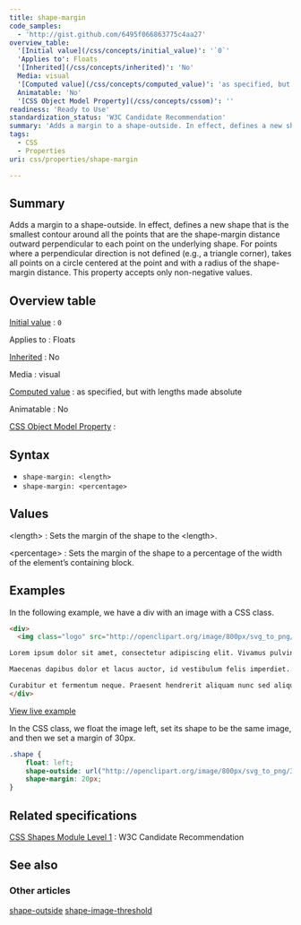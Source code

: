 ```yaml
---
title: shape-margin
code_samples:
  - 'http://gist.github.com/6495f066863775c4aa27'
overview_table:
  '[Initial value](/css/concepts/initial_value)': '`0`'
  'Applies to': Floats
  '[Inherited](/css/concepts/inherited)': 'No'
  Media: visual
  '[Computed value](/css/concepts/computed_value)': 'as specified, but with lengths made absolute'
  Animatable: 'No'
  '[CSS Object Model Property](/css/concepts/cssom)': ''
readiness: 'Ready to Use'
standardization_status: 'W3C Candidate Recommendation'
summary: 'Adds a margin to a shape-outside. In effect, defines a new shape that is the smallest contour around all the points that are the shape-margin distance outward perpendicular to each point on the underlying shape. For points where a perpendicular direction is not defined (e.g., a triangle corner), takes all points on a circle centered at the point and with a radius of the shape-margin distance. This property accepts only non-negative values.'
tags:
  - CSS
  - Properties
uri: css/properties/shape-margin

---
```

## <span>Summary</span>

Adds a margin to a shape-outside. In effect, defines a new shape that is the smallest contour around all the points that are the shape-margin distance outward perpendicular to each point on the underlying shape. For points where a perpendicular direction is not defined (e.g., a triangle corner), takes all points on a circle centered at the point and with a radius of the shape-margin distance. This property accepts only non-negative values.

## <span>Overview table</span>

[Initial value](/css/concepts/initial_value)
:   `0`

Applies to
:   Floats

[Inherited](/css/concepts/inherited)
:   No

Media
:   visual

[Computed value](/css/concepts/computed_value)
:   as specified, but with lengths made absolute

Animatable
:   No

[CSS Object Model Property](/css/concepts/cssom)
:

## <span>Syntax</span>

-   `shape-margin: <length>`
-   `shape-margin: <percentage>`

## <span>Values</span>

\<length\>
:   Sets the margin of the shape to the \<length\>.

\<percentage\>
:   Sets the margin of the shape to a percentage of the width of the element’s containing block.

## <span>Examples</span>

In the following example, we have a div with an image with a CSS class.

``` html
<div>
  <img class="logo" src="http://openclipart.org/image/800px/svg_to_png/3201/nlyl_blue_circle.png"/>

Lorem ipsum dolor sit amet, consectetur adipiscing elit. Vivamus pulvinar dolor a nulla convallis luctus. Mauris pellentesque sit amet purus non vulputate. Duis non nulla nec dui aliquet pharetra at quis turpis. Phasellus vestibulum nisl diam. Aliquam vitae dui quis nunc elementum vestibulum. Cras lobortis est id purus suscipit dictum. Suspendisse faucibus fermentum ligula, in luctus enim imperdiet ultricies. Maecenas ac eros in nisi egestas pulvinar. Cras eget luctus leo, eget euismod magna. Praesent ligula odio, pellentesque eu dapibus et, tristique id lacus. Pellentesque sit amet orci urna. Mauris tempor nulla quam, sit amet pulvinar velit malesuada eu. Aliquam erat volutpat. Sed vulputate quam id diam venenatis rutrum.

Maecenas dapibus dolor et lacus auctor, id vestibulum felis imperdiet. Pellentesque habitant morbi tristique senectus et netus et malesuada fames ac turpis egestas. Phasellus pretium condimentum cursus. Nullam porttitor nisi at orci hendrerit, vel rutrum turpis blandit. Suspendisse dictum augue risus, at accumsan justo varius sit amet. Vivamus eros urna, posuere id ornare nec, tincidunt eu nibh. Morbi molestie ipsum nec elit egestas iaculis. In viverra orci ac porta euismod. Vestibulum sed ultrices velit, quis fringilla nibh. Proin suscipit tincidunt mauris, nec venenatis dolor. Sed ultrices rhoncus velit, in molestie risus consectetur nec. In hac habitasse platea dictumst. Proin nec mattis est. Pellentesque tempor felis nec tempor convallis.

Curabitur et fermentum neque. Praesent hendrerit aliquam nunc sed aliquet. Phasellus a erat accumsan purus pretium dapibus. Duis gravida gravida dapibus. Phasellus sodales nisl sed sapien congue tempor. Vestibulum consectetur sagittis cursus. Nunc congue rhoncus tempor. Donec vestibulum nibh ut gravida placerat. Fusce sodales molestie orci non malesuada. Duis quam augue, scelerisque et justo quis, posuere rutrum nibh. Pellentesque ut sapien mattis, scelerisque neque et, ultricies leo. Suspendisse molestie est mauris, sed pharetra erat luctus vel. Vivamus faucibus placerat augue sed dictum. Nam erat ante, gravida ut purus vel, ornare pellentesque risus.
</div>
```

[View live example](http://code.webplatform.org/gist/6495f066863775c4aa27)

In the CSS class, we float the image left, set its shape to be the same image, and then we set a margin of 30px.

``` css
.shape {
    float: left;
    shape-outside: url("http://openclipart.org/image/800px/svg_to_png/3201/nlyl_blue_circle.png");
    shape-margin: 20px;
}
```

## <span>Related specifications</span>

[CSS Shapes Module Level 1](http://www.w3.org/TR/css-shapes/)
:   W3C Candidate Recommendation

## <span>See also</span>

### <span>Other articles</span>

[shape-outside](/css/properties/shape-outside) [shape-image-threshold](/css/properties/shape-image-threshold)